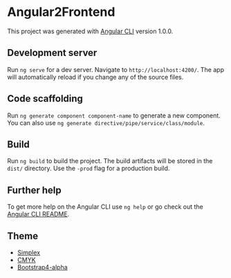 # Angular2Frontend

This project was generated with [Angular CLI](https://github.com/angular/angular-cli) version 1.0.0.

## Development server

Run `ng serve` for a dev server. Navigate to `http://localhost:4200/`. The app will automatically reload if you change any of the source files.

## Code scaffolding

Run `ng generate component component-name` to generate a new component. You can also use `ng generate directive/pipe/service/class/module`.

## Build

Run `ng build` to build the project. The build artifacts will be stored in the `dist/` directory. Use the `-prod` flag for a production build.

## Further help

To get more help on the Angular CLI use `ng help` or go check out the [Angular CLI README](https://github.com/angular/angular-cli/blob/master/README.md).

## Theme
* [Simplex](https://bootswatch.com/4-alpha/simplex/)
* [CMYK](http://www.iconarchive.com/show/beautiful-flat-icons-by-elegantthemes/cmyk-icon.html)
* [Bootstrap4-alpha](https://v4-alpha.getbootstrap.com/getting-started/introduction/)
